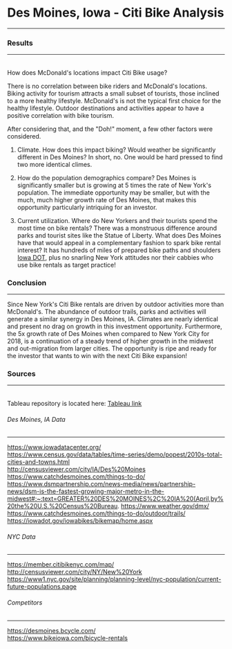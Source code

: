 # Des Moines, Iowa - Citi Bike Analysis
---  
### Results
---
######
How does McDonald's locations impact Citi Bike usage?

There is no correlation between bike riders and McDonald's locations.  Biking activity for tourism attracts a small subset of tourists, those inclined to a more healthy lifestyle.  McDonald's is not the typical first choice for the healthy lifestyle.  Outdoor destinations and activities appear to have a positive correlation with bike tourism.

After considering that, and the "Doh!" moment, a few other factors were considered.

1. Climate.  How does this impact biking?  Would weather be significantly different in Des Moines?  In short, no.  One would be hard pressed to find two more identical climes.

2. How do the population demographics compare?  Des Moines is significantly smaller but is growing at 5 times the rate of New York's population.  The immediate opportunity may be smaller, but with the much, much higher growth rate of Des Moines, that makes this opportunity particularly intriquing for an investor.

3. Current utilization.  Where do New Yorkers and their tourists spend the most time on bike rentals?  There was a monstruous difference around parks and tourist sites like the Statue of Liberty.  What does Des Moines have that would appeal in a complementary fashion to spark bike rental interest?  It has hundreds of miles of prepared bike paths and shoulders [Iowa DOT](https://iowadot.gov/iowabikes/bikemap/home.aspx), plus no snarling New York attitudes nor their cabbies who use bike rentals as target practice!

### Conclusion
---
Since New York's Citi Bike rentals are driven by outdoor activities more than McDonald's.  The abundance of outdoor trails, parks and activities will generate a similar synergy in Des Moines, IA.  Climates are nearly identical and present no drag on growth in this investment opportunity.  Furthermore, the 5x growth rate of Des Moines when compared to New York City for 2018, is a continuation of a steady trend of higher growth in the midwest and out-migration from larger cities.  The opportunity is ripe and ready for the investor that wants to win with the next Citi Bike expansion!

### Sources
---  
######
Tableau repository is located here:
[Tableau link](https://public.tableau.com/profile/b.bb#!/vizhome/bike_cw/DesMoinesCitiBike?publish=yes)

###### Des Moines, IA Data
---
https://www.iowadatacenter.org/   
https://www.census.gov/data/tables/time-series/demo/popest/2010s-total-cities-and-towns.html   
http://censusviewer.com/city/IA/Des%20Moines   
https://www.catchdesmoines.com/things-to-do/  
https://www.dsmpartnership.com/news-media/news/partnership-news/dsm-is-the-fastest-growing-major-metro-in-the-midwest#:~:text=GREATER%20DES%20MOINES%2C%20IA%20(April,by%20the%20U.S.%20Census%20Bureau.
https://www.weather.gov/dmx/  
https://www.catchdesmoines.com/things-to-do/outdoor/trails/  
https://iowadot.gov/iowabikes/bikemap/home.aspx  

###### NYC Data
---
https://member.citibikenyc.com/map/  
http://censusviewer.com/city/NY/New%20York  
https://www1.nyc.gov/site/planning/planning-level/nyc-population/current-future-populations.page  

###### Competitors
--- 

https://desmoines.bcycle.com/  
https://www.bikeiowa.com/bicycle-rentals  

